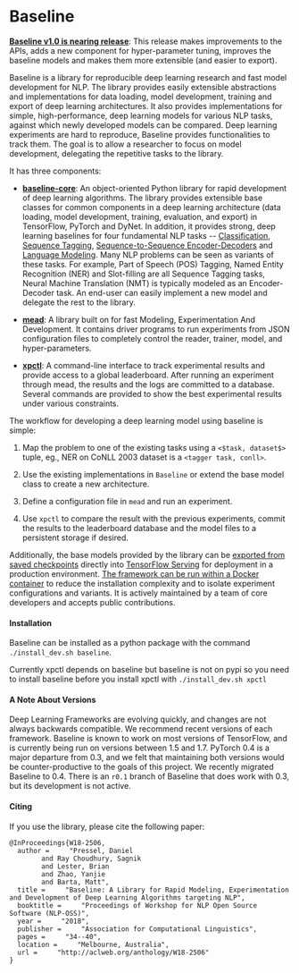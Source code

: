 Baseline
=========

[**Baseline v1.0 is nearing release**](docs/v1.md): This release makes improvements to the APIs, adds a new component for hyper-parameter tuning, improves the baseline models and makes them more extensible (and easier to export).

Baseline is a library for reproducible deep learning research and fast model development for NLP. The library provides easily extensible abstractions and implementations for data loading, model development, training and export of deep learning architectures. It also provides implementations for simple, high-performance, deep learning models for various NLP tasks, against which newly developed models can be compared. Deep learning experiments are hard to reproduce, Baseline provides functionalities to track them. The goal is to allow a researcher to focus on model development, delegating the repetitive tasks to the library.



It has three components: 

- [**baseline-core**](docs/baseline.md): An object-oriented Python library for rapid development of deep learning algorithms. The library provides extensible base classes for common components in a deep learning architecture (data loading, model development, training, evaluation, and export) in TensorFlow, PyTorch and DyNet. In addition, it provides strong, deep learning baselines for four fundamental NLP tasks -- [Classification](./docs/classify.md), [Sequence Tagging](./docs/tagging.md), [Sequence-to-Sequence Encoder-Decoders](./docs/seq2seq.md) and [Language Modeling](./docs/lm.md). Many NLP problems can be seen as variants of these tasks. For example, Part of Speech (POS) Tagging, Named Entity Recognition (NER) and Slot-filling are all Sequence Tagging tasks, Neural Machine Translation (NMT) is typically modeled as an Encoder-Decoder task. An end-user can easily implement a new model and delegate the rest to the library.

- [**mead**](docs/mead.md): A library built on  for fast Modeling, Experimentation And Development. It contains driver programs to run experiments from JSON configuration files to completely control the reader, trainer, model, and hyper-parameters. 
  
- [**xpctl**](docs/xpctl.md): A command-line interface to track experimental results and provide access to a global leaderboard. After running an experiment through mead, the results and the logs are committed to a database. Several commands are provided to show the best experimental results under various constraints. 

The workflow for developing a deep learning model using baseline is simple: 

1. Map the problem to one of the existing tasks using a `<$task, dataset$>` tuple, eg., NER on CoNLL 2003 dataset is a `<tagger task, conll>`.

2. Use the existing implementations in `Baseline` or extend the base model class to create a new architecture. 

3. Define a configuration file in `mead` and run an experiment. 

4. Use `xpctl` to compare the result with the previous experiments, commit the results to the leaderboard database and the model files to a persistent storage if desired.

Additionally, the base models provided by the library can be [exported from saved checkpoints](docs/export.md) directly into [TensorFlow Serving](https://www.tensorflow.org/serving/) for deployment in a production environment. [The framework can be run within a Docker container](docs/docker.md) to reduce the installation complexity and to isolate experiment configurations and variants. It is actively maintained by a team of core developers and accepts public contributions.

#### Installation

Baseline can be installed as a python package with the command `./install_dev.sh baseline`.

Currently xpctl depends on baseline but baseline is not on pypi so you need to install baseline before you install xpctl with `./install_dev.sh xpctl`

#### A Note About Versions

Deep Learning Frameworks are evolving quickly, and changes are not always backwards compatible.  We recommend recent versions of each framework.  Baseline is known to work on most versions of TensorFlow, and is currently being run on versions between 1.5 and 1.7.  PyTorch 0.4 is a major departure from 0.3, and we felt that maintaining both versions would be counter-productive to the goals of this project.  We recently migrated Baseline to 0.4.  There is an `r0.1` branch of Baseline that does work with 0.3, but its development is not active.

#### Citing

If you use the library, please cite the following paper:

```
@InProceedings{W18-2506,
  author =     "Pressel, Daniel
        and Ray Choudhury, Sagnik
        and Lester, Brian
        and Zhao, Yanjie
        and Barta, Matt",
  title =     "Baseline: A Library for Rapid Modeling, Experimentation and Development of Deep Learning Algorithms targeting NLP",
  booktitle =     "Proceedings of Workshop for NLP Open Source Software (NLP-OSS)",
  year =     "2018",
  publisher =     "Association for Computational Linguistics",
  pages =     "34--40",
  location =     "Melbourne, Australia",
  url =     "http://aclweb.org/anthology/W18-2506"
}
```